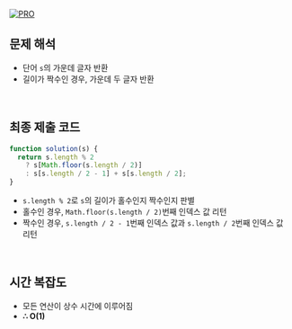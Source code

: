[![PRO]][Link]

## 문제 해석

- 단어 `s`의 가운데 글자 반환
- 길이가 짝수인 경우, 가운데 두 글자 반환

<br/>

## 최종 제출 코드

```javascript
function solution(s) {
  return s.length % 2
    ? s[Math.floor(s.length / 2)]
    : s[s.length / 2 - 1] + s[s.length / 2];
}
```

- `s.length % 2`로 `s`의 길이가 홀수인지 짝수인지 판별
- 홀수인 경우, `Math.floor(s.length / 2)`번째 인덱스 값 리턴
- 짝수인 경우, `s.length / 2 - 1`번째 인덱스 값과 `s.length / 2`번째 인덱스 값 리턴

<br/>

## 시간 복잡도

- 모든 연산이 상수 시간에 이루어짐
- **∴ O(1)**

<!---------------------------------------------------------------------------->

[PRO]: https://github.com/GoSSaChin/algorithm-js/assets/107768516/67c43b52-bc3f-4571-a249-5519021afbb0
[Link]: https://school.programmers.co.kr/learn/courses/30/lessons/12903
